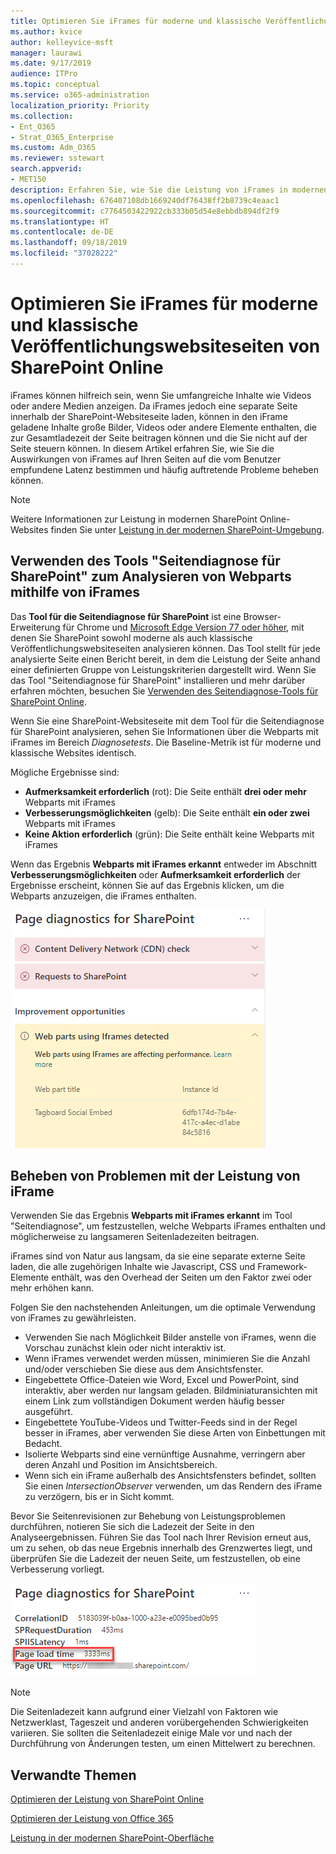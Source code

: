 ```yaml
---
title: Optimieren Sie iFrames für moderne und klassische Veröffentlichungswebsiteseiten von SharePoint Online
ms.author: kvice
author: kelleyvice-msft
manager: laurawi
ms.date: 9/17/2019
audience: ITPro
ms.topic: conceptual
ms.service: o365-administration
localization_priority: Priority
ms.collection:
- Ent_O365
- Strat_O365_Enterprise
ms.custom: Adm_O365
ms.reviewer: sstewart
search.appverid:
- MET150
description: Erfahren Sie, wie Sie die Leistung von iFrames in modernen und klassischen Veröffentlichungswebsiteseiten in SharePoint Online optimieren können.
ms.openlocfilehash: 676407108db1669240df76438ff2b8739c4eaac1
ms.sourcegitcommit: c7764503422922cb333b05d54e8ebbdb894df2f9
ms.translationtype: HT
ms.contentlocale: de-DE
ms.lasthandoff: 09/18/2019
ms.locfileid: "37028222"
---
```

# <a name="optimize-iframes-in-sharepoint-online-modern-and-classic-publishing-site-pages"></a>Optimieren Sie iFrames für moderne und klassische Veröffentlichungswebsiteseiten von SharePoint Online

iFrames können hilfreich sein, wenn Sie umfangreiche Inhalte wie Videos oder andere Medien anzeigen. Da iFrames jedoch eine separate Seite innerhalb der SharePoint-Websiteseite laden, können in den iFrame geladene Inhalte große Bilder, Videos oder andere Elemente enthalten, die zur Gesamtladezeit der Seite beitragen können und die Sie nicht auf der Seite steuern können. In diesem Artikel erfahren Sie, wie Sie die Auswirkungen von iFrames auf Ihren Seiten auf die vom Benutzer empfundene Latenz bestimmen und häufig auftretende Probleme beheben können.

>[!NOTE]
>Weitere Informationen zur Leistung in modernen SharePoint Online-Websites finden Sie unter [Leistung in der modernen SharePoint-Umgebung](https://docs.microsoft.com/de-DE/sharepoint/modern-experience-performance).

## <a name="use-the-page-diagnostics-for-sharepoint-tool-to-analyze-web-parts-using-iframes"></a>Verwenden des Tools "Seitendiagnose für SharePoint" zum Analysieren von Webparts mithilfe von iFrames

Das **Tool für die Seitendiagnose für SharePoint** ist eine Browser-Erweiterung für Chrome und [Microsoft Edge Version 77 oder höher](https://www.microsoftedgeinsider.com/en-us/download?form=MI13E8&OCID=MI13E8), mit denen Sie SharePoint sowohl moderne als auch klassische Veröffentlichungswebsiteseiten analysieren können. Das Tool stellt für jede analysierte Seite einen Bericht bereit, in dem die Leistung der Seite anhand einer definierten Gruppe von Leistungskriterien dargestellt wird. Wenn Sie das Tool "Seitendiagnose für SharePoint" installieren und mehr darüber erfahren möchten, besuchen Sie [Verwenden des Seitendiagnose-Tools für SharePoint Online](page-diagnostics-for-spo.md).

Wenn Sie eine SharePoint-Websiteseite mit dem Tool für die Seitendiagnose für SharePoint analysieren, sehen Sie Informationen über die Webparts mit iFrames im Bereich _Diagnosetests_. Die Baseline-Metrik ist für moderne und klassische Websites identisch.

Mögliche Ergebnisse sind:

- **Aufmerksamkeit erforderlich** (rot): Die Seite enthält **drei oder mehr** Webparts mit iFrames
- **Verbesserungsmöglichkeiten** (gelb): Die Seite enthält **ein oder zwei** Webparts mit iFrames
- **Keine Aktion erforderlich** (grün): Die Seite enthält keine Webparts mit iFrames

Wenn das Ergebnis **Webparts mit iFrames erkannt** entweder im Abschnitt **Verbesserungsmöglichkeiten** oder **Aufmerksamkeit erforderlich** der Ergebnisse erscheint, können Sie auf das Ergebnis klicken, um die Webparts anzuzeigen, die iFrames enthalten.

![Tool für die Seitendiagnose – Ergebnisse](media/modern-portal-optimization/pagediag-iframe-yellow.png)

## <a name="remediate-iframe-performance-issues"></a>Beheben von Problemen mit der Leistung von iFrame

Verwenden Sie das Ergebnis **Webparts mit iFrames erkannt** im Tool "Seitendiagnose", um festzustellen, welche Webparts iFrames enthalten und möglicherweise zu langsameren Seitenladezeiten beitragen.

iFrames sind von Natur aus langsam, da sie eine separate externe Seite laden, die alle zugehörigen Inhalte wie Javascript, CSS und Framework-Elemente enthält, was den Overhead der Seiten um den Faktor zwei oder mehr erhöhen kann.

Folgen Sie den nachstehenden Anleitungen, um die optimale Verwendung von iFrames zu gewährleisten.

- Verwenden Sie nach Möglichkeit Bilder anstelle von iFrames, wenn die Vorschau zunächst klein oder nicht interaktiv ist.
- Wenn iFrames verwendet werden müssen, minimieren Sie die Anzahl und/oder verschieben Sie diese aus dem Ansichtsfenster.
- Eingebettete Office-Dateien wie Word, Excel und PowerPoint, sind interaktiv, aber werden nur langsam geladen. Bildminiaturansichten mit einem Link zum vollständigen Dokument werden häufig besser ausgeführt.
- Eingebettete YouTube-Videos und Twitter-Feeds sind in der Regel besser in iFrames, aber verwenden Sie diese Arten von Einbettungen mit Bedacht.
- Isolierte Webparts sind eine vernünftige Ausnahme, verringern aber deren Anzahl und Position im Ansichtsbereich.
- Wenn sich ein iFrame außerhalb des Ansichtsfensters befindet, sollten Sie einen _IntersectionObserver_ verwenden, um das Rendern des iFrame zu verzögern, bis er in Sicht kommt.

Bevor Sie Seitenrevisionen zur Behebung von Leistungsproblemen durchführen, notieren Sie sich die Ladezeit der Seite in den Analyseergebnissen. Führen Sie das Tool nach Ihrer Revision erneut aus, um zu sehen, ob das neue Ergebnis innerhalb des Grenzwertes liegt, und überprüfen Sie die Ladezeit der neuen Seite, um festzustellen, ob eine Verbesserung vorliegt.

![Ergebnisse der Seitenladezeiten](media/modern-portal-optimization/pagediag-page-load-time.png)

>[!NOTE]
>Die Seitenladezeit kann aufgrund einer Vielzahl von Faktoren wie Netzwerklast, Tageszeit und anderen vorübergehenden Schwierigkeiten variieren. Sie sollten die Seitenladezeit einige Male vor und nach der Durchführung von Änderungen testen, um einen Mittelwert zu berechnen.

## <a name="related-topics"></a>Verwandte Themen

[Optimieren der Leistung von SharePoint Online](tune-sharepoint-online-performance.md)

[Optimieren der Leistung von Office 365](tune-office-365-performance.md)

[Leistung in der modernen SharePoint-Oberfläche](https://docs.microsoft.com/de-DE/sharepoint/modern-experience-performance.md)
